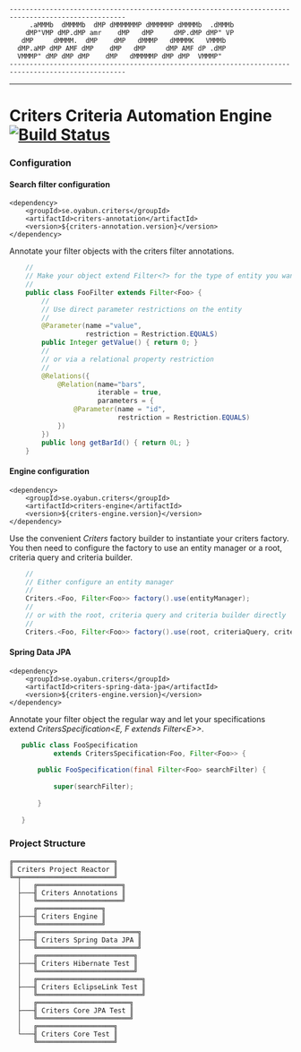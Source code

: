     ---------------------------------------------------------------------------------------------------
         .aMMMb  dMMMMb  dMP dMMMMMMP dMMMMMP dMMMMb  .dMMMb
        dMP"VMP dMP.dMP amr    dMP   dMP     dMP.dMP dMP" VP
       dMP     dMMMM.  dMP    dMP   dMMMP   dMMMMK   VMMMb
      dMP.aMP dMP AMF dMP    dMP   dMP     dMP AMF dP .dMP
      VMMMP" dMP dMP dMP    dMP   dMMMMMP dMP dMP  VMMMP"
    --------------------------------------------------------------------------------------------------- 
---
# Criters Criteria Automation Engine [![Build Status](https://jenkins.oyabun.se/buildStatus/icon?job=OyabunAB/criters/master)](https://jenkins.oyabun.se/job/OyabunAB/criters/master)
### Configuration
#### Search filter configuration

    <dependency>
        <groupId>se.oyabun.criters</groupId>
        <artifactId>criters-annotation</artifactId>
        <version>${criters-annotation.version}</version>
    </dependency>

Annotate your filter objects with the criters filter annotations.
```java
    //
    // Make your object extend Filter<?> for the type of entity you want to find. 
    //
    public class FooFilter extends Filter<Foo> {
        //
        // Use direct parameter restrictions on the entity
        //
        @Parameter(name ="value",
                   restriction = Restriction.EQUALS)
        public Integer getValue() { return 0; }
        //
        // or via a relational property restriction
        //
        @Relations({
            @Relation(name="bars",
                      iterable = true,
                      parameters = {
                @Parameter(name = "id",
                           restriction = Restriction.EQUALS)
            })
        })
        public long getBarId() { return 0L; }
    }
```
#### Engine configuration

    <dependency>
        <groupId>se.oyabun.criters</groupId>
        <artifactId>criters-engine</artifactId>
        <version>${criters-engine.version}</version>
    </dependency>
    
Use the convenient _Criters_ factory builder to instantiate your criters factory.
You then need to configure the factory to use an entity manager or a root, criteria query and criteria builder.     
```java  
    //
    // Either configure an entity manager
    //
    Criters.<Foo, Filter<Foo>> factory().use(entityManager);
    //
    // or with the root, criteria query and criteria builder directly
    //
    Criters.<Foo, Filter<Foo>> factory().use(root, criteriaQuery, criteriaBuilder);
``` 
#### Spring Data JPA

    <dependency>
        <groupId>se.oyabun.criters</groupId>
        <artifactId>criters-spring-data-jpa</artifactId>
        <version>${criters-engine.version}</version>
    </dependency>

Annotate your filter object the regular way and let your specifications extend _CritersSpecification<E, F extends Filter\<E\>>_.
```java
   public class FooSpecification
           extends CritersSpecification<Foo, Filter<Foo>> {
   
       public FooSpecification(final Filter<Foo> searchFilter) {
   
           super(searchFilter);
   
       }
   
   }
```
### Project Structure

    ╔═════════════════════════╗ 
    ║ Criters Project Reactor ║
    ╚═╤═══════════════════════╝ 
      │   ╔═════════════════════╗
      ├───╢ Criters Annotations ║
      │   ╚═════════════════════╝
      │   ╔════════════════╗
      ├───╢ Criters Engine ║
      │   ╚════════════════╝
      │   ╔═════════════════════════╗
      ├───╢ Criters Spring Data JPA ║
      │   ╚═════════════════════════╝
      │   ╔════════════════════════╗
      ├───╢ Criters Hibernate Test ║
      │   ╚════════════════════════╝
      │   ╔══════════════════════════╗
      ├───╢ Criters EclipseLink Test ║
      │   ╚══════════════════════════╝
      │   ╔═══════════════════════╗
      ├───╢ Criters Core JPA Test ║
      │   ╚═══════════════════════╝
      │   ╔═══════════════════╗
      └───╢ Criters Core Test ║
          ╚═══════════════════╝